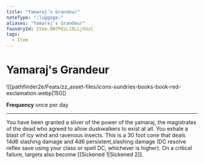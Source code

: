 ```yaml
---
title: "Yamaraj's Grandeur"
noteType: ":luggage:"
aliases: "Yamaraj's Grandeur"
foundryId: Item.9N7PQiLlRLLj5UzC
tags:
  - Item
---
```


# Yamaraj's Grandeur
![[pathfinder2e/Feats/zz_asset-files/icons-sundries-books-book-red-exclamation.webp|150]]

**Frequency** once per day

* * *

You have been granted a sliver of the power of the yamaraj, the magistrates of the dead who agreed to allow duskwalkers to exist at all. You exhale a blast of icy wind and ravenous insects. This is a 30 foot cone that deals 14d6 slashing damage and 4d6 persistent,slashing damage (DC resolve reflex save using your class or spell DC, whichever is higher). On a critical failure, targets also become [[Sickened 1|Sickened 2]].
